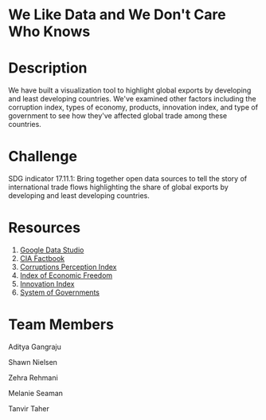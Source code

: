 # We Like Data and We Don't Care Who Knows

# Description
We have built a visualization tool to highlight global exports by developing and least developing countries. We've examined other factors including the corruption index, types of economy, products, innovation index, and type of government to see how they've affected global trade among these countries. 

# Challenge
SDG indicator 17.11.1: Bring together open data sources to tell the story of international trade flows highlighting the share of global exports by developing and least developing countries.

# Resources
1. [Google Data Studio](https://datastudio.google.com/)
2. [CIA Factbook](https://www.cia.gov/library/publications/the-world-factbook/)
3. [Corruptions Perception Index](https://www.transparency.org/research/cpi/overview)
4. [Index of Economic Freedom](https://www.heritage.org/index/)
5. [Innovation Index](https://www.globalinnovationindex.org/Home)
6. [System of Governments](https://en.wikipedia.org/wiki/List_of_countries_by_system_of_government)

# Team Members
Aditya Gangraju

Shawn Nielsen

Zehra Rehmani

Melanie Seaman

Tanvir Taher
